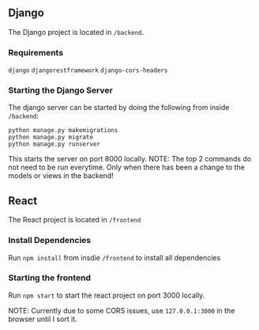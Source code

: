 ## Django
The Django project is located in `/backend`.

### Requirements
`django`
`djangorestframework`
`django-cors-headers`

### Starting the Django Server
The django server can be started by doing the following from inside `/backend`:
```
python manage.py makemigrations
python manage.py migrate
python manage.py runserver
```

This starts the server on port 8000 locally.
NOTE: The top 2 commands do not need to be run everytime. Only when there has been a change to the models or views in the backend!

## React
The React project is located in `/frontend`

### Install Dependencies
Run `npm install` from insdie `/frontend` to install all dependencies

### Starting the frontend
Run `npm start` to start the react project on port 3000 locally.

NOTE: Currently due to some CORS issues, use `127.0.0.1:3000` in the browser until I sort it.
